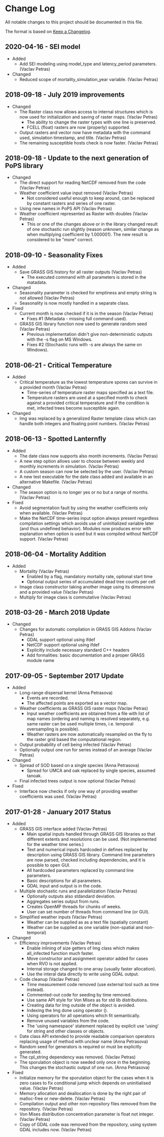 # Change Log

All notable changes to this project should be documented in this file.

The format is based on [Keep a Changelog](http://keepachangelog.com/).

## 2020-04-16 - SEI model

* Added
  * Add SEI modeling using model_type and latency_period parameters. (Vaclav Petras)
* Changed
  * Reduced scope of mortality_simulation_year variable. (Vaclav Petras)

## 2018-09-18 - July 2019 improvements

* Changed
  * The Raster class now allows access to internal structures which is
    now used for initialization and saving of raster maps. (Vaclav Petras)
    * The ability to change the raster types with one line is preserved.
    * FCELL (float) rasters are now (properly) supported.
  * Output rasters and vector now have metadata with the command used,
    simulation timestamp, and title. (Vaclav Petras)
  * The remaining susceptible hosts check is now faster. (Vaclav Petras)

## 2018-09-18 - Update to the next generation of PoPS library

* Changed
  * The direct support for reading NetCDF removed from the code (Vaclav Petras)
  * Weather coefficient value input removed (Vaclav Petras)
    * Not considered useful enough to keep around, can be replaced by
      constant rasters and series of one raster.
  * Using new names in PoPS API (Vaclav Petras)
  * Weather coefficient represented as Raster with doubles (Vaclav Petras)
    * This or one of the changes above or in the library changed result of
      one stochastic run slightly (reason unknown, similar change as when
      multiplying coefficient by 1.000001). The new result is considered to
      be "more" correct.

## 2018-09-10 - Seasonality Fixes

* Added
  * Save GRASS GIS history for all raster outputs (Vaclav Petras)
    * The executed command with all parameters is stored in the matadata.
* Changed
  * Seasonality parameter is checked for emptiness and empty string is
    not allowed (Vaclav Petras)
  * Seasonality is now mostly handled in a separate class.
* Fixed
  * Current month is now checked if it is in the season (Vaclav Petras)
    * Fixes #1 (Metadata - missing full command used).
  * GRASS GIS library function now used to generate random seed (Vaclav Petras)
    * Previous implementation didn't give non-deterministic outputs with
      the -s flag on MS Windows.
    * Fixes #2 (Stochastic runs with -s are always the same on Windows).

## 2018-06-21 - Critical Temperature

* Added
  * Critical temperature as the lowest temperature spores can survive
    in a provided month (Vaclav Petras)
    * Time-series of temperature raster maps specified as a text file.
    * Temperature rasters are used at a specified month to check against
      a provided critical temperature and if the condition is met,
      infected trees become susceptible again.
* Changed
  * Img was replaced by a generalized Raster template class which can
    handle both integers and floating point numbers. (Vaclav Petras)

## 2018-06-13 - Spotted Lanternfly

* Added
  * The date class now supports also month increments. (Vaclav Petras)
  * A new step option allows user to choose between weekly and monthly
    increments in simulation. (Vaclav Petras)
  * A custom season can now be selected by the user. (Vaclav Petras)
  * A new test executable for the date class added and available in an
    alternative Makefile. (Vaclav Petras)
* Changed
  * The season option is no longer yes or no but a range of months.
    (Vaclav Petras)
* Fixed
  * Avoid segmentation fault by using the weather coefficients only when
    available. (Vaclav Petras)
  * Make the NetCDF time-series input option always present regardless
    compilation settings which avoids use of uninitialized variable later
    (and thus undefined behavior). Modules now produces error with
    explanation when option is used but it was compiled without NetCDF
    support. (Vaclav Petras)

## 2018-06-04 - Mortality Addition

* Added
  * Mortality (Vaclav Petras)
    * Enabled by a flag, mandatory mortality rate, optional start time
    * Optional output series of accumulated dead tree counts per cell
  * Image class constructor taking another image using its dimensions
    and a provided value (Vaclav Petras)
  * Multiply for image class is commutative (Vaclav Petras)

## 2018-03-26 - March 2018 Update

* Changed
  * Changes for automatic compilation in GRASS GIS Addons (Vaclav Petras)
    * GDAL support optional using ifdef
    * NetCDF support optional using ifdef
    * Explicitly include necessary standard C++ headers
    * Add formalities: basic documentation and a proper GRASS module name

## 2017-09-05 - September 2017 Update

* Added
  * Long-range dispersal kernel (Anna Petrasova)
    * Events are recorded.
    * The affected points are exported as a vector map.
  * Weather coefficients as GRASS GIS raster maps (Vaclav Petras)
    * Input weather coefficients are obtained from a file with list of map
      names (ordering and naming is resolved separately, e.g. same raster
      can be used multiple times, i.e. temporal oversampling is possible).
    * Weather rasters are now automatically resampled on the fly to the
      raster grid based the computational region.
  * Output probability of cell being infected (Vaclav Petras)
  * Optionally output one run for series instead of an average (Vaclav Petras)
* Changed
  * Spread of SOD based on a single species (Anna Petrasova)
    * Spread for UMCA and oak replaced by single species, assumed tanoak.
  * Final infected trees output is now optional (Vaclav Petras)
* Fixed
  * Interface now checks if only one way of providing weather coefficients
    was used. (Vaclav Petras)

## 2017-01-28 - January 2017 Status

* Added
  * GRASS GIS interface added (Vaclav Petras)
    * Main spatial inputs handled through GRASS GIS libraries so that
      different extents and resolutions can be used. (Not implemented for
      the weather time series.)
    * Text and numerical inputs hardcoded in defines replaced by
      description using GRASS GIS library. Command line parameters are now
      parsed, checked including dependencies, and it is possible to open
      GUI.
    * All hardcoded parameters replaced by command line parameters.
    * Basic descriptions for all parameters.
    * GDAL input and output is in the code.
  * Multiple stochastic runs and parallelization (Vaclav Petras)
    * Optionally outputs also stdandard deviation.
    * Aggregates series output from runs.
    * Creates OpenMP threads for chunks of weeks.
    * User can set number of threads from command line (or GUI).
  * Simplified weather inputs (Vaclav Petras)
    * Weather can be supplied as as a text file (spatially constant)
    * Weather can be supplied as one variable (non-spatial and non-temporal)
* Changed
  * Efficiency improvements (Vaclav Petras)
    * Enable inlining of size getters of Img class which makes all_infected
      function much faster.
    * Move constructor and assignment operator added for cases when RVO
      is not applied.
    * Internal storage changed to one array (usually faster allocation).
    * Use the interal data directly to write using GDAL output.
  * Code cleanup (Vaclav Petras)
    * Time measurement code removed (use external tool such as time instead).
    * Commented-out code for seeding by time removed.
    * Use same API style for Von Mises as for std lib distributions.
    * Creating data for Img outside of the object is avoided.
    * Indexing the Img done using operator ().
    * Using operators for all operations which fit semantically.
    * Remove unused variables from the code.
    * The 'using namespace' statement replaced by explicit use 'using' for
      string and other classes or objects.
  * Date class API extended to provide readable comparison operators
    replacing usage of method with unclear name (Anna Petrasova)
  * Random seed for generators is required or must be explicitly generated.
  * The cpl_string dependency was removed. (Vaclav Petras)
  * The sporulation object is now seeded only once in the beginning.
    This changes the stochastic output of one run. (Anna Petrasova)
* Fixed
  * Initialize memory for the sporulation object for the cases when it is
    zero cases to fix conditional jump which depends on uninitialised
    value. (Vaclav Petras)
  * Memory allocation and deallocation is done by the right pair of
    malloc-free or new-delete. (Vaclav Petras)
  * Compilation output and other non-repository files removed from the
    repository. (Vaclav Petras)
  * Von Mises distribution concentration parameter is float not integer.
    (Vaclav Petras)
  * Copy of GDAL code was removed from the repository, using system GDAL
    includes now. (Vaclav Petras)
